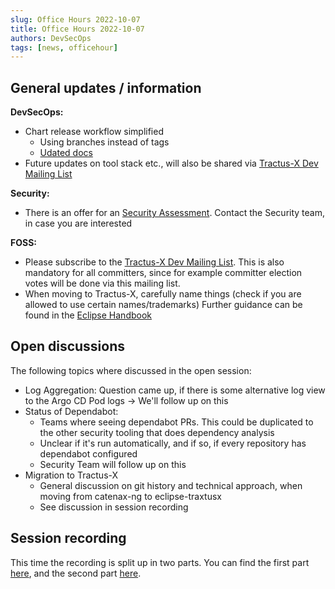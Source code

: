 ```yaml
---
slug: Office Hours 2022-10-07
title: Office Hours 2022-10-07
authors: DevSecOps
tags: [news, officehour]
---
```



## General updates / information

__DevSecOps:__

- Chart release workflow simplified
  - Using branches instead of tags
  - [Udated docs](https://catenax-ng.github.io/docs/guides/how-to-release-a-helm-chart#adding-the-chart-release-github-workflow)
- Future updates on tool stack etc.,  will also be shared via [Tractus-X Dev Mailing List](https://accounts.eclipse.org/mailing-list/tractusx-dev)

__Security:__

- There is an offer for an [Security Assessment](https://confluence.catena-x.net/display/cxsecurity/Security+Assessments).
Contact the Security team, in case you are interested

__FOSS:__

- Please subscribe to the [Tractus-X Dev Mailing List](https://accounts.eclipse.org/mailing-list/tractusx-dev).
This is also mandatory for all committers, since for example committer election votes will be done via this mailing list.
- When moving to Tractus-X, carefully name things (check if you are allowed to use certain names/trademarks)
Further guidance can be found in the [Eclipse Handbook](https://www.eclipse.org/projects/handbook/#trademarks-website)

## Open discussions

The following topics where discussed in the open session:

- Log Aggregation: Question came up, if there is some alternative log view to the Argo CD Pod logs -> We'll follow up on this
- Status of Dependabot:
  - Teams where seeing dependabot PRs. This could be duplicated to the other security tooling that does dependency analysis
  - Unclear if it's run automatically, and if so, if every repository has dependabot configured
  - Security Team will follow up on this
- Migration to Tractus-X
  - General discussion on git history and technical approach, when moving from catenax-ng to eclipse-traxtusx
  - See discussion in session recording

## Session recording

This time the recording is split up in two parts. You can find the first part [here](https://bcgcatenax.sharepoint.com/sites/CommunitiesofPractises/Shared%20Documents/Forms/AllItems.aspx?id=%2Fsites%2FCommunitiesofPractises%2FShared%20Documents%2FCX%2DCoP%20DevSecOps%2FOffice%5FHours%5FRegular%5FRecordings%2F%5BCX%5DDevSecOps%20Office%20Hours%2D20221007%5F120149%2DMeeting%20Recording%2Emp4&viewid=a90239a2%2D4eb1%2D446e%2D9246%2Daedc18ebdc75&parent=%2Fsites%2FCommunitiesofPractises%2FShared%20Documents%2FCX%2DCoP%20DevSecOps%2FOffice%5FHours%5FRegular%5FRecordings),
and the second part [here](https://bcgcatenax.sharepoint.com/sites/CommunitiesofPractises/Shared%20Documents/Forms/AllItems.aspx?id=%2Fsites%2FCommunitiesofPractises%2FShared%20Documents%2FCX%2DCoP%20DevSecOps%2FOffice%5FHours%5FRegular%5FRecordings%2F%5BCX%5DDevSecOps%20Office%20Hours%2D20221007%5F140228%2DBesprechungsaufzeichnung%2Emp4&viewid=a90239a2%2D4eb1%2D446e%2D9246%2Daedc18ebdc75&parent=%2Fsites%2FCommunitiesofPractises%2FShared%20Documents%2FCX%2DCoP%20DevSecOps%2FOffice%5FHours%5FRegular%5FRecordings).
